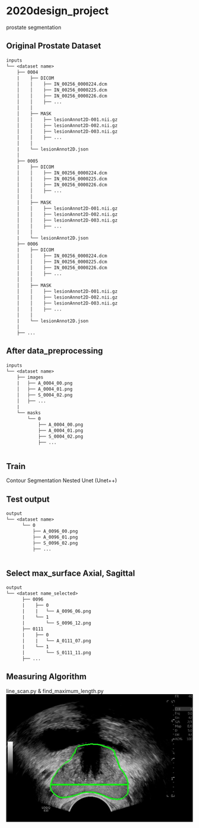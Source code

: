 # 2020design_project
prostate segmentation

## Original Prostate Dataset
```
inputs
└── <dataset name>
    ├── 0004
    |    ├── DICOM
    │    │    ├── IN_00256_0000224.dcm
    │    │    ├── IN_00256_0000225.dcm
    │    │    ├── IN_00256_0000226.dcm
    │    │    ├── ...
    │    │
    │    ├── MASK
    │    │    ├── lesionAnnot2D-001.nii.gz
    │    │    ├── lesionAnnot2D-002.nii.gz
    │    │    ├── lesionAnnot2D-003.nii.gz
    │    │    ├── ...
    │    │
    |    └── lesionAnnot2D.json
    │
    ├── 0005
    |    ├── DICOM
    │    │    ├── IN_00256_0000224.dcm
    │    │    ├── IN_00256_0000225.dcm
    │    │    ├── IN_00256_0000226.dcm
    │    │    ├── ...
    │    │
    │    ├── MASK
    │    │    ├── lesionAnnot2D-001.nii.gz
    │    │    ├── lesionAnnot2D-002.nii.gz
    │    │    ├── lesionAnnot2D-003.nii.gz
    │    │    ├── ...
    │    │
    |    └── lesionAnnot2D.json
    ├── 0006
    |    ├── DICOM
    │    │    ├── IN_00256_0000224.dcm
    │    │    ├── IN_00256_0000225.dcm
    │    │    ├── IN_00256_0000226.dcm
    │    │    ├── ...
    │    │
    │    ├── MASK
    │    │    ├── lesionAnnot2D-001.nii.gz
    │    │    ├── lesionAnnot2D-002.nii.gz
    │    │    ├── lesionAnnot2D-003.nii.gz
    │    │    ├── ...
    │    │
    |    └── lesionAnnot2D.json
    │
    ├── ...

```

## After data_preprocessing
```
inputs
└── <dataset name>
    ├── images
    |   ├── A_0004_00.png
    │   ├── A_0004_01.png
    │   ├── S_0004_02.png
    │   ├── ...
    |
    └── masks
        └── 0
            ├── A_0004_00.png
            ├── A_0004_01.png
            ├── S_0004_02.png
            ├── ...
            
```
## Train
Contour Segmentation
Nested Unet (Unet++)

## Test output
```
output
└── <dataset name>
      └── 0
          ├── A_0096_00.png
          ├── A_0096_01.png
          ├── S_0096_02.png
          ├── ...
            
```

## Select max_surface Axial, Sagittal
```
output
└── <dataset name_selected>
      ├── 0096
      |    ├── 0
      |    |   └── A_0096_06.png
      |    └── 1
      |        └── S_0096_12.png
      ├── 0111
      |    ├── 0
      |    |   └── A_0111_07.png
      |    └── 1
      |        └── S_0111_11.png
      ├── ...
```

## Measuring Algorithm
line_scan.py & find_maximum_length.py
![final_output_A1](./image/final_output_A1.PNG)
